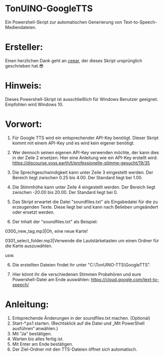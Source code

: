 # TonUINO-GoogleTTS

Ein Powershell-Skript zur automatischen Generierung von Text-to-Speech-Mediendateien.


# Ersteller:
Einen herzlichen Dank geht an [ceear](https://github.com/ceear), der dieses Skript ursprünglich geschrieben hat.:sunglasses:


# Hinweis:
Dieses Powershell-Skript ist ausschließlich für Windows Benutzer geeignet.
Empfohlen wird Windows 10.


# Vorwort:
1. Für Google TTS wird ein entsprechender API-Key benötigt.
Dieser Skript kommt mit einem API-Key und es wird kein eigener benötigt.

2. Wer dennoch seinen eigenen API-Key verwenden möchte, der kann dies in der Zeile 2 ersetzen.
Hier eine Anleitung wie ein API-Key erstellt wird:
https://discourse.voss.earth/t/professionelle-stimme-gesucht/19/35

3. Die Sprechgeschwindigkeit kann unter Zeile 3 eingestellt werden.
Der Bereich liegt zwischen 0.25 bis 4.00. Der Standard liegt bei 1.00.

4. Die Stimmhöhe kann unter Zeile 4 eingestellt werden.
Der Bereich liegt zwischen -20.00 bis 20.00. Der Standard liegt bei 0.

4. Das Skript erwartet die Datei "soundfiles.txt" als Eingabedatei für die zu erzeugenden Texte. 
Diese liegt bei und kann nach Belieben umgeändert oder ersetzt werden.

5. Der Inhalt der "soundfiles.txt" als Beispiel: 

0300_new_tag.mp3|Oh, eine neue Karte!

0301_select_folder.mp3|Verwende die Lautstärketasten um einen Ordner für die Karte auszuwählen.

usw.

6. Die erstellten Dateien findet ihr unter "C:\TonUINO-TTS\GoogleTTS".

7. Hier könnt ihr die verschiedenen Stimmen Probehören und eure Powershell-Datei am Ende auswählen:
https://cloud.google.com/text-to-speech/


# Anleitung:
1. Entsprechende Änderungen in der soundfiles.txt machen. (Optional)
2. Start-*.ps1 starten. (Rechtsklick auf die Datei und „Mit PowerShell ausführen“ anwählen.)
3. Mit "Ja" bestätigen.
4. Warten bis alles fertig ist.
5. Mit Enter am Ende bestätigen.
6. Der Ziel-Ordner mit den TTS-Dateien öffnet sich automatisch.
